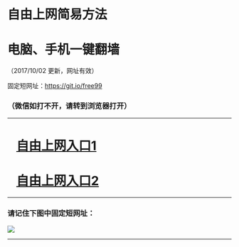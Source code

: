 ﻿# 自由上网简易方法

# 电脑、手机一键翻墙

（2017/10/02 更新，网址有效）

固定短网址：https://git.io/free99

### （微信如打不开，请转到浏览器打开）


***





# &nbsp;&nbsp; <a href="http://ft1781123991.fwtz-zhenx1001.xyz/fwqtz01.html?t=100200122864 " target="_blank">自由上网入口1</a>
# &nbsp;&nbsp; <a href="http://ft1541318949.fw-tzzhen1002.xyz/fwqtz02.html?t=10020016912 " target="_blank">自由上网入口2</a>
***

### 请记住下图中固定短网址：

<img src="https://s3-us-west-2.amazonaws.com/fwq-1001/yjfq-20170905okok.png" /> 


***

